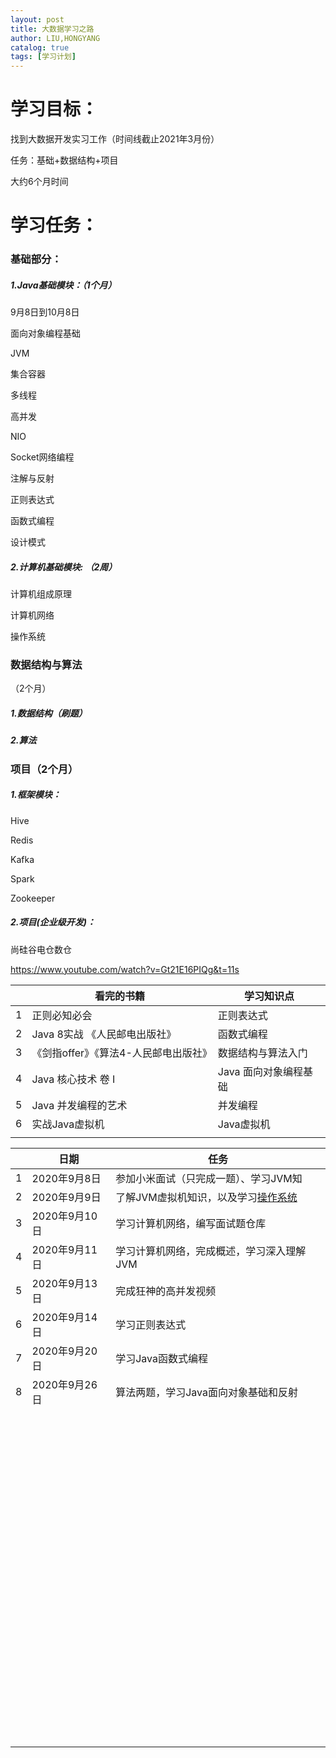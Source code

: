 ```yaml
---
layout: post
title: 大数据学习之路
author: LIU,HONGYANG
catalog: true
tags: [学习计划]
---
```




# 学习目标：



找到大数据开发实习工作（时间线截止2021年3月份）

任务：基础+数据结构+项目

大约6个月时间



# 学习任务：



### 基础部分：



##### 1.Java基础模块：（1个月）

9月8日到10月8日



面向对象编程基础

JVM

集合容器

多线程

高并发

NIO

Socket网络编程

注解与反射

正则表达式

函数式编程

设计模式



##### 2.计算机基础模块: （2周）



计算机组成原理

计算机网络

操作系统





### 数据结构与算法

（2个月）

##### 1.数据结构（刷题）

##### 2.算法





### 项目（2个月）



##### 1.框架模块：



Hive

Redis

Kafka

Spark

Zookeeper



##### 2.项目(企业级开发)：

尚硅谷电仓数仓

https://www.youtube.com/watch?v=Gt21E16PIQg&t=11s





|      | 看完的书籍                            | 学习知识点            |
| ---- | ------------------------------------- | --------------------- |
| 1    | 正则必知必会                          | 正则表达式            |
| 2    | Java 8实战 《人民邮电出版社》         | 函数式编程            |
| 3    | 《剑指offer》《算法4-人民邮电出版社》 | 数据结构与算法入门    |
| 4    | Java 核心技术 卷 I                    | Java 面向对象编程基础 |
| 5    | Java 并发编程的艺术                   | 并发编程              |
| 6    | 实战Java虚拟机                        | Java虚拟机            |
|      |                                       |                       |









|      | 日期          | 任务                                                         |
| ---- | ------------- | ------------------------------------------------------------ |
| 1    | 2020年9月8日  | 参加小米面试（只完成一题）、学习JVM知                        |
| 2    | 2020年9月9日  | 了解JVM虚拟机知识，以及学习[操作系统](https://www.bilibili.com/video/BV1js411b7vg) |
| 3    | 2020年9月10日 | 学习计算机网络，编写面试题仓库                               |
| 4    | 2020年9月11日 | 学习计算机网络，完成概述，学习深入理解JVM                    |
| 5    | 2020年9月13日 | 完成狂神的高并发视频                                         |
| 6    | 2020年9月14日 | 学习正则表达式                                               |
| 7    | 2020年9月20日 | 学习Java函数式编程                                           |
| 8    | 2020年9月26日 | 算法两题，学习Java面向对象基础和反射                         |
|      |               |                                                              |
|      |               |                                                              |
|      |               |                                                              |
|      |               |                                                              |
|      |               |                                                              |
|      |               |                                                              |
|      |               |                                                              |
|      |               |                                                              |
|      |               |                                                              |
|      |               |                                                              |
|      |               |                                                              |
|      |               |                                                              |
|      |               |                                                              |
|      |               |                                                              |
|      |               |                                                              |
|      |               |                                                              |
|      |               |                                                              |
|      |               |                                                              |
|      |               |                                                              |
|      |               |                                                              |
|      |               |                                                              |
|      |               |                                                              |
|      |               |                                                              |
|      |               |                                                              |
|      |               |                                                              |
|      |               |                                                              |
|      |               |                                                              |
|      |               |                                                              |
|      |               |                                                              |
|      |               |                                                              |
|      |               |                                                              |
|      |               |                                                              |
|      |               |                                                              |
|      |               |                                                              |
|      |               |                                                              |
|      |               |                                                              |
|      |               |                                                              |
|      |               |                                                              |
|      |               |                                                              |
|      |               |                                                              |
|      |               |                                                              |
|      |               |                                                              |
|      |               |                                                              |
|      |               |                                                              |
|      |               |                                                              |
|      |               |                                                              |
|      |               |                                                              |
|      |               |                                                              |
|      |               |                                                              |
|      |               |                                                              |
|      |               |                                                              |
|      |               |                                                              |
|      |               |                                                              |
|      |               |                                                              |
|      |               |                                                              |
|      |               |                                                              |
|      |               |                                                              |
|      |               |                                                              |
|      |               |                                                              |
|      |               |                                                              |
|      |               |                                                              |
|      |               |                                                              |
|      |               |                                                              |
|      |               |                                                              |
|      |               |                                                              |
|      |               |                                                              |
|      |               |                                                              |
|      |               |                                                              |
|      |               |                                                              |
|      |               |                                                              |
|      |               |                                                              |
|      |               |                                                              |
|      |               |                                                              |
|      |               |                                                              |
|      |               |                                                              |
|      |               |                                                              |
|      |               |                                                              |
|      |               |                                                              |
|      |               |                                                              |
|      |               |                                                              |
|      |               |                                                              |
|      |               |                                                              |
|      |               |                                                              |
|      |               |                                                              |
|      |               |                                                              |
|      |               |                                                              |
|      |               |                                                              |
|      |               |                                                              |
|      |               |                                                              |
|      |               |                                                              |

